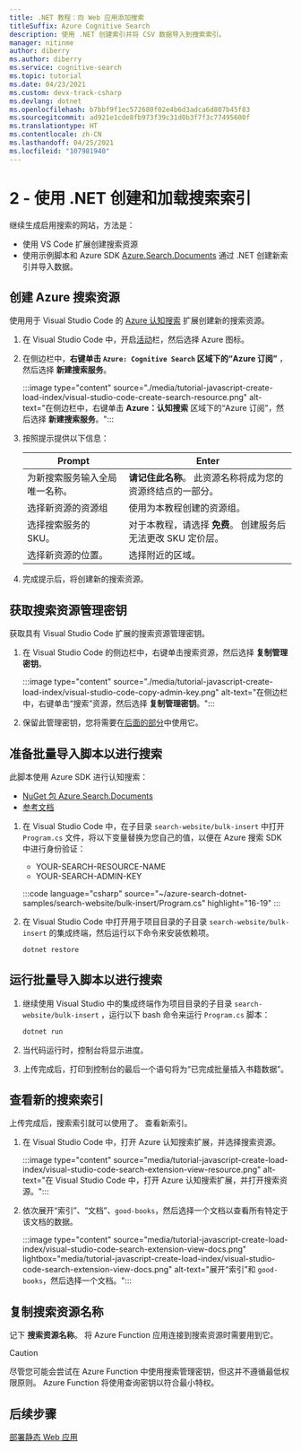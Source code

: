 ```yaml
---
title: .NET 教程：向 Web 应用添加搜索
titleSuffix: Azure Cognitive Search
description: 使用 .NET 创建索引并将 CSV 数据导入到搜索索引。
manager: nitinme
author: diberry
ms.author: diberry
ms.service: cognitive-search
ms.topic: tutorial
ms.date: 04/23/2021
ms.custom: devx-track-csharp
ms.devlang: dotnet
ms.openlocfilehash: b7bbf9f1ec572680f02e4b6d3adca6d807b45f83
ms.sourcegitcommit: ad921e1cde8fb973f39c31d0b3f7f3c77495600f
ms.translationtype: HT
ms.contentlocale: zh-CN
ms.lasthandoff: 04/25/2021
ms.locfileid: "107981940"
---
```

# <a name="2---create-and-load-search-index-with-net"></a>2 - 使用 .NET 创建和加载搜索索引

继续生成启用搜索的网站，方法是：
* 使用 VS Code 扩展创建搜索资源
* 使用示例脚本和 Azure SDK [Azure.Search.Documents](https://www.nuget.org/packages/Azure.Search.Documents/) 通过 .NET 创建新索引并导入数据。

## <a name="create-an-azure-search-resource"></a>创建 Azure 搜索资源 

使用用于 Visual Studio Code 的 [Azure 认知搜索](https://marketplace.visualstudio.com/items?itemName=ms-azuretools.vscode-azurecognitivesearch) 扩展创建新的搜索资源。

1. 在 Visual Studio Code 中，开启[活动](https://code.visualstudio.com/docs/getstarted/userinterface)栏，然后选择 Azure 图标。 

1. 在侧边栏中，**右键单击 `Azure: Cognitive Search` 区域下的“Azure 订阅”** ，然后选择 **新建搜索服务**。

    :::image type="content" source="./media/tutorial-javascript-create-load-index/visual-studio-code-create-search-resource.png" alt-text="在侧边栏中，右键单击 **Azure：认知搜索** 区域下的“Azure 订阅”，然后选择 **新建搜索服务**。":::

1. 按照提示提供以下信息：

    |Prompt|Enter|
    |--|--|
    |为新搜索服务输入全局唯一名称。|**请记住此名称**。 此资源名称将成为您的资源终结点的一部分。|
    |选择新资源的资源组|使用为本教程创建的资源组。|
    |选择搜索服务的 SKU。|对于本教程，请选择 **免费**。 创建服务后无法更改 SKU 定价层。|
    |选择新资源的位置。|选择附近的区域。|

1. 完成提示后，将创建新的搜索资源。 

## <a name="get-your-search-resource-admin-key"></a>获取搜索资源管理密钥

获取具有 Visual Studio Code 扩展的搜索资源管理密钥。 

1. 在 Visual Studio Code 的侧边栏中，右键单击搜索资源，然后选择 **复制管理密钥**。

    :::image type="content" source="./media/tutorial-javascript-create-load-index/visual-studio-code-copy-admin-key.png" alt-text="在侧边栏中，右键单击“搜索”资源，然后选择 **复制管理密钥**。":::

1. 保留此管理密钥，您将需要在[后面的部分](#prepare-the-bulk-import-script-for-search)中使用它。 

## <a name="prepare-the-bulk-import-script-for-search"></a>准备批量导入脚本以进行搜索

此脚本使用 Azure SDK 进行认知搜索：

* [NuGet 包 Azure.Search.Documents](https://www.nuget.org/packages/Azure.Search.Documents/)
* [参考文档](/dotnet/api/overview/azure/search)

1. 在 Visual Studio Code 中，在子目录 `search-website/bulk-insert` 中打开 `Program.cs` 文件，将以下变量替换为您自己的值，以便在 Azure 搜索 SDK 中进行身份验证：

    * YOUR-SEARCH-RESOURCE-NAME
    * YOUR-SEARCH-ADMIN-KEY

    :::code language="csharp" source="~/azure-search-dotnet-samples/search-website/bulk-insert/Program.cs" highlight="16-19" :::

1. 在 Visual Studio Code 中打开用于项目目录的子目录 `search-website/bulk-insert` 的集成终端，然后运行以下命令来安装依赖项。 

    ```bash
    dotnet restore
    ```

## <a name="run-the-bulk-import-script-for-search"></a>运行批量导入脚本以进行搜索

1. 继续使用 Visual Studio 中的集成终端作为项目目录的子目录 `search-website/bulk-insert` ，运行以下 bash 命令来运行 `Program.cs` 脚本：

    ```bash
    dotnet run
    ```

1. 当代码运行时，控制台将显示进度。 
1. 上传完成后，打印到控制台的最后一个语句将为“已完成批量插入书籍数据”。

## <a name="review-the-new-search-index"></a>查看新的搜索索引

上传完成后，搜索索引就可以使用了。 查看新索引。

1. 在 Visual Studio Code 中，打开 Azure 认知搜索扩展，并选择搜索资源。  

    :::image type="content" source="media/tutorial-javascript-create-load-index/visual-studio-code-search-extension-view-resource.png" alt-text="在 Visual Studio Code 中，打开 Azure 认知搜索扩展，并打开搜索资源。":::

1. 依次展开“索引”、“文档”、`good-books`，然后选择一个文档以查看所有特定于该文档的数据。
 
    :::image type="content" source="media/tutorial-javascript-create-load-index/visual-studio-code-search-extension-view-docs.png" lightbox="media/tutorial-javascript-create-load-index/visual-studio-code-search-extension-view-docs.png" alt-text="展开“索引”和 `good-books`，然后选择一个文档。":::

## <a name="copy-your-search-resource-name"></a>复制搜索资源名称

记下 **搜索资源名称**。 将 Azure Function 应用连接到搜索资源时需要用到它。 

> [!CAUTION]
> 尽管您可能会尝试在 Azure Function 中使用搜索管理密钥，但这并不遵循最低权限原则。 Azure Function 将使用查询密钥以符合最小特权。 

## <a name="next-steps"></a>后续步骤

[部署静态 Web 应用](tutorial-csharp-deploy-static-web-app.md)